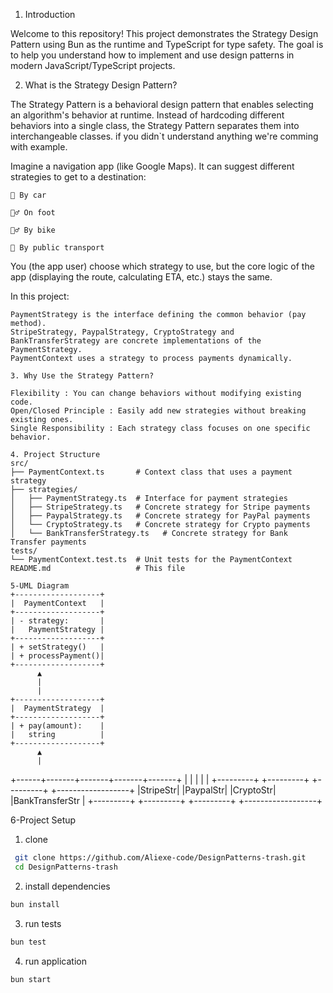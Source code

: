 1. Introduction  

Welcome to this repository! This project demonstrates the Strategy Design Pattern  using Bun  as the runtime and TypeScript  for type safety. The goal is to help you understand how to implement and use design patterns in modern JavaScript/TypeScript projects. 

2. What is the Strategy Design Pattern?  

The Strategy Pattern is a behavioral design pattern that enables selecting an algorithm's behavior at runtime. Instead of hardcoding different behaviors into a single class, the Strategy Pattern separates them into interchangeable classes. if you didn`t understand anything we're comming with example.

Imagine a navigation app (like Google Maps). It can suggest different strategies to get to a destination:

    🚗 By car

    🚶‍♂️ On foot

    🚴‍♂️ By bike

    🚆 By public transport

You (the app user) choose which strategy to use, but the core logic of the app (displaying the route, calculating ETA, etc.) stays the same.

In this project: 

    PaymentStrategy is the interface defining the common behavior (pay method).
    StripeStrategy, PaypalStrategy, CryptoStrategy and BankTransferStrategy are concrete implementations of the PaymentStrategy.
    PaymentContext uses a strategy to process payments dynamically.

    3. Why Use the Strategy Pattern?  

    Flexibility : You can change behaviors without modifying existing code.
    Open/Closed Principle : Easily add new strategies without breaking existing ones.
    Single Responsibility : Each strategy class focuses on one specific behavior.
     
    4. Project Structure  
    src/
    ├── PaymentContext.ts       # Context class that uses a payment strategy
    ├── strategies/
    │   ├── PaymentStrategy.ts  # Interface for payment strategies
    │   ├── StripeStrategy.ts   # Concrete strategy for Stripe payments
    │   ├── PaypalStrategy.ts   # Concrete strategy for PayPal payments
    │   └── CryptoStrategy.ts   # Concrete strategy for Crypto payments
    │   └── BankTransferStrategy.ts   # Concrete strategy for Bank Transfer payments
    tests/
    └── PaymentContext.test.ts  # Unit tests for the PaymentContext
    README.md                   # This file

    5-UML Diagram  
    +-------------------+
    |  PaymentContext   |
    +-------------------+
    | - strategy:       |
    |   PaymentStrategy |
    +-------------------+
    | + setStrategy()   |
    | + processPayment()|
    +-------------------+
          ▲
          |
          |
    +-------------------+
    |  PaymentStrategy  |
    +-------------------+
    | + pay(amount):    |
    |   string          |
    +-------------------+
          ▲
          |
   +------+-------+-------+-------+-------+
   |              |       |       |       |
+---------+  +---------+  +---------+  +------------------+
|StripeStr|  |PaypalStr|  |CryptoStr|  |BankTransferStr   |
+---------+  +---------+  +---------+  +------------------+

6-Project Setup
 1. clone 
  ```bash
   git clone https://github.com/Aliexe-code/DesignPatterns-trash.git
   cd DesignPatterns-trash
   ```
   2. install dependencies
   ```bash
   bun install
   ```
   3. run tests
   ```bash
   bun test
   ```
   4. run application
   ```bash
   bun start    
   ```
   